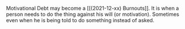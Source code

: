 Motivational Debt may become a [[(2021-12-xx) Burnouts]].
It is when a person needs to do the thing against his will (or motivation).
Sometimes even when he is being told to do something instead of asked.